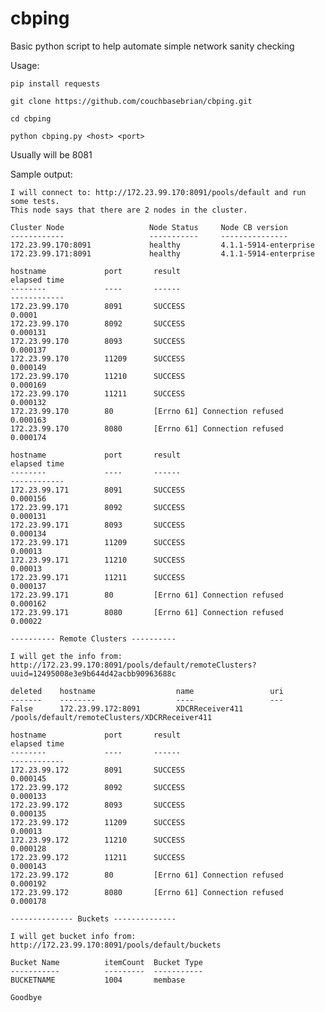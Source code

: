 # cbping
Basic python script to help automate simple network sanity checking

Usage:

    pip install requests
    
    git clone https://github.com/couchbasebrian/cbping.git
    
    cd cbping
    
    python cbping.py <host> <port>

Usually <port> will be 8081

Sample output:
    
    I will connect to: http://172.23.99.170:8091/pools/default and run some tests.
    This node says that there are 2 nodes in the cluster.
    
    Cluster Node                   Node Status     Node CB version               
    ------------                   -----------     ---------------               
    172.23.99.170:8091             healthy         4.1.1-5914-enterprise         
    172.23.99.171:8091             healthy         4.1.1-5914-enterprise         
    
    hostname             port       result                                   elapsed time        
    --------             ----       ------                                   ------------        
    172.23.99.170        8091       SUCCESS                                  0.0001              
    172.23.99.170        8092       SUCCESS                                  0.000131            
    172.23.99.170        8093       SUCCESS                                  0.000137            
    172.23.99.170        11209      SUCCESS                                  0.000149            
    172.23.99.170        11210      SUCCESS                                  0.000169            
    172.23.99.170        11211      SUCCESS                                  0.000132            
    172.23.99.170        80         [Errno 61] Connection refused            0.000163            
    172.23.99.170        8080       [Errno 61] Connection refused            0.000174            
    
    hostname             port       result                                   elapsed time        
    --------             ----       ------                                   ------------        
    172.23.99.171        8091       SUCCESS                                  0.000156            
    172.23.99.171        8092       SUCCESS                                  0.000131            
    172.23.99.171        8093       SUCCESS                                  0.000134            
    172.23.99.171        11209      SUCCESS                                  0.00013             
    172.23.99.171        11210      SUCCESS                                  0.00013             
    172.23.99.171        11211      SUCCESS                                  0.000137            
    172.23.99.171        80         [Errno 61] Connection refused            0.000162            
    172.23.99.171        8080       [Errno 61] Connection refused            0.00022             
    
    ---------- Remote Clusters ----------
    
    I will get the info from: http://172.23.99.170:8091/pools/default/remoteClusters?uuid=12495008e3e9b644d42acbb90963688c
    
    deleted    hostname                  name                 uri                                               
    -------    --------                  ----                 ---                                               
    False      172.23.99.172:8091        XDCRReceiver411      /pools/default/remoteClusters/XDCRReceiver411     
    
    hostname             port       result                                   elapsed time        
    --------             ----       ------                                   ------------        
    172.23.99.172        8091       SUCCESS                                  0.000145            
    172.23.99.172        8092       SUCCESS                                  0.000133            
    172.23.99.172        8093       SUCCESS                                  0.000135            
    172.23.99.172        11209      SUCCESS                                  0.00013             
    172.23.99.172        11210      SUCCESS                                  0.000128            
    172.23.99.172        11211      SUCCESS                                  0.000143            
    172.23.99.172        80         [Errno 61] Connection refused            0.000192            
    172.23.99.172        8080       [Errno 61] Connection refused            0.000178            
    
    -------------- Buckets --------------
    
    I will get bucket info from: http://172.23.99.170:8091/pools/default/buckets
    
    Bucket Name          itemCount  Bucket Type    
    -----------          ---------  -----------    
    BUCKETNAME           1004       membase        
    
    Goodbye
    
